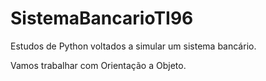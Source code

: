 # SistemaBancarioTI96
Estudos de Python voltados a simular um sistema bancário.

Vamos trabalhar com Orientação a Objeto.
